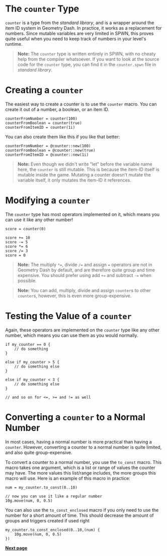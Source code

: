 # The `counter` Type

`counter` is a type from the _standard library_, and is a wrapper around the item ID system in Geometry Dash. In practice, it works as a replacement for numbers. Since mutable variables are very limited in SPWN, this proves quite useful when you need to keep track of numbers in your level's runtime.

> **Note:** The `counter` type is written entirely in SPWN, with no cheaty help from the compiler whatsoever. If you want to look at the source code for the `counter` type, you can find it in the `counter.spwn` file in _standard library_.

# Creating a `counter`

The easiest way to create a counter is to use the `counter` macro. You can create it out of a number, a boolean, or an item ID.

```spwn
counterFromNumber = counter(100)
counterFromBoolean = counter(true)
counterFromItemID = counter(1i)
```

You can also create them like this if you like that better:

```spwn
counterFromNumber = @counter::new(100)
counterFromBoolean = @counter::new(true)
counterFromItemID = @counter::new(1i)
```

> **Note:** Even though we didn't write "let" before the variable name here, the `counter` is still mutable. This is because the item-ID itself is mutable inside the game. Mutating a counter doesn't mutate the variable itself, it only mutates the item-ID it references.

# Modifying a `counter`

The `counter` type has most operators implemented on it, which means you can use it like any other number!

```spwn
score = counter(0)

score += 10
score -= 5
score *= 6
score /= 3
score = 0
```

> **Note:** The multiply `*=`, divide `/=` and assign `=` operators are not in Geometry Dash by default, and are therefore quite group and time expensive. You should prefer using add `+=` and subtract `-=` when possible.

> **Note:** You can add, multiply, divide and assign `counter`s to other `counter`s, however, this is even more group-expensive.

# Testing the Value of a `counter`

Again, these operators are implemented on the `counter` type like any other number, which means you can use them as you would normally.

```spwn
if my_counter == 0 {
    // do something
}

else if my_counter > 5 {
    // do something else
}

else if my_counter < 3 {
    // do something else
}

// and so on for <=, >= and != as well

```

# Converting a `counter` to a Normal Number

In most cases, having a normal number is more practical than having a `counter`. However, converting a counter to a normal number is quite limited, and also quite group-expensive.

To convert a counter to a normal number, you use the `to_const` macro. This macro takes one argument, which is a list or range of values the counter may have. The more values this list/range includes, the more groups this macro will use. Here is an example of this macro in practice:

```spwn
num = my_counter.to_const(0..10)

// now you can use it like a regular number
10g.move(num, 0, 0.5)
```

You can also use the `to_const_enclosed` macro if you only need to use the number for a short amount of time. This should decrease the amount of groups and triggers created if used right

```spwn
my_counter.to_const_enclosed(0..10,(num) {
	10g.move(num, 0, 0.5)
})
```

[**Next page**](triggerlanguage/6libraries.md)
